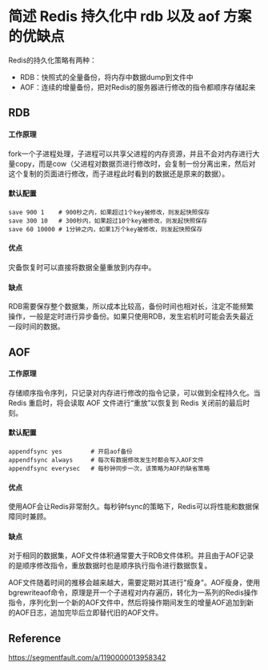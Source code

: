# 简述 Redis 持久化中 rdb 以及 aof 方案的优缺点

Redis的持久化策略有两种：

- RDB：快照式的全量备份，将内存中数据dump到文件中
- AOF：连续的增量备份，把对Redis的服务器进行修改的指令都顺序存储起来

## RDB

#### 工作原理

fork一个子进程处理，子进程可以共享父进程的内存资源，并且不会对内存进行大量copy，而是cow（父进程对数据页进行修改时，会复制一份分离出来，然后对这个复制的页面进行修改，而子进程此时看到的数据还是原来的数据）。

#### 默认配置

```
save 900 1    # 900秒之内，如果超过1个key被修改，则发起快照保存
save 300 10   # 300秒内，如果超过10个key被修改，则发起快照保存
save 60 10000 # 1分钟之内，如果1万个key被修改，则发起快照保存
```

#### 优点

灾备恢复时可以直接将数据全量重放到内存中。

#### 缺点

RDB需要保存整个数据集，所以成本比较高，备份时间也相对长，注定不能频繁操作，一般是定时进行异步备份。如果只使用RDB，发生宕机时可能会丢失最近一段时间的数据。



## AOF

#### 工作原理

存储顺序指令序列，只记录对内存进行修改的指令记录，可以做到全程持久化。当 Redis 重启时，将会读取 AOF 文件进行“重放”以恢复到 Redis 关闭前的最后时刻。

#### 默认配置

```
appendfsync yes        # 开启aof备份
appendfsync always     # 每次有数据修改发生时都会写入AOF文件
appendfsync everysec   # 每秒钟同步一次，该策略为AOF的缺省策略
```

#### 优点

使用AOF会让Redis非常耐久。每秒钟fsync的策略下，Redis可以将性能和数据保障同时兼顾。

#### 缺点

对于相同的数据集，AOF文件体积通常要大于RDB文件体积。并且由于AOF记录的是顺序修改指令，重放数据时也是顺序执行指令进行数据恢复。

AOF文件随着时间的推移会越来越大，需要定期对其进行"瘦身"。AOF瘦身，使用bgrewriteaof命令，原理是开一个子进程对内存遍历，转化为一系列的Redis操作指令，序列化到一个新的AOF文件中，然后将操作期间发生的增量AOF追加到新的AOF日志，追加完毕后立即替代旧的AOF文件。





## Reference

https://segmentfault.com/a/1190000013958342









